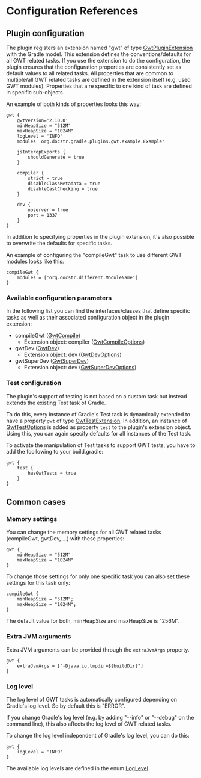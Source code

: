 # Configuration References

## Plugin configuration

The plugin registers an extension named "gwt" of type [GwtPluginExtension](../javadoc/org/docstr/gradle/plugins/gwt/GwtPluginExtension.html) with the Gradle model. This extension defines the conventions/defaults for all GWT related tasks. If you use the extension to do the configuration, the plugin ensures that the configuration properties are consistently set as default values to all related tasks. All properties that are common to multiple/all GWT related tasks are defined in the extension itself (e.g. used GWT modules). Properties that a re specific to one kind of task are defined in specific sub-objects.

An example of both kinds of properties looks this way:

```
gwt {
    gwtVersion='2.10.0'
    minHeapSize = "512M"
    maxHeapSize = "1024M"
    logLevel = 'INFO'
    modules 'org.docstr.gradle.plugins.gwt.example.Example'

    jsInteropExports {
        shouldGenerate = true
    }

    compiler {
        strict = true
        disableClassMetadata = true
        disableCastChecking = true
    }
    
    dev {
        noserver = true
        port = 1337
    }
}
```

In addition to specifying properties in the plugin extension, it's also possible to overwrite the defaults for specific tasks.

An example of configuring the "compileGwt" task to use different GWT modules looks like this:

```
compileGwt {
    modules = ['org.docstr.different.ModuleName']
}
```

### Available configuration parameters

In the following list you can find the interfaces/classes that define specific tasks as well as their associated configuration object in the plugin extension:

* compileGwt ([GwtCompile](../javadoc/org/docstr/gradle/plugins/gwt/GwtCompile.html))
    * Extension object: compiler ([GwtCompileOptions](../javadoc/org/docstr/gradle/plugins/gwt/GwtCompileOptions.html))
* gwtDev ([GwtDev](../javadoc/org/docstr/gradle/plugins/gwt/GwtDev.html))
    * Extension object: dev ([GwtDevOptions](../javadoc/org.docstr/gradle/plugins/gwt/GwtDevOptions.html))
* gwtSuperDev ([GwtSuperDev](../javadoc/org/docstr/gradle/plugins/gwt/GwtSuperDev.html))
    * Extension object: dev ([GwtSuperDevOptions](../javadoc/org/docstr/gradle/plugins/gwt/GwtSuperDevOptions.html))

### Test configuration

The plugin's support of testing is not based on a custom task but instead extends the existing Test task of Gradle.

To do this, every instance of Gradle's Test task is dynamically extended to have a property `gwt` of type [GwtTestExtension](../javadoc/org/docstr/gradle/plugins/gwt/GwtTestExtension.html). In addition, an instance of [GwtTestOptions](../javadoc/de/richsource/gradle/plugins/gwt/GwtTestOptions.html) is added as property `test` to the plugin's extension object. Using this, you can again specify defaults for all instances of the Test task.

To activate the manipulation of Test tasks to support GWT tests, you have to add the foollowing to your build.gradle:

```
gwt {
    test {
        hasGwtTests = true
    }
}
```

## Common cases

### Memory settings

You can change the memory settings for all GWT related tasks (compileGwt, gwtDev, ...) with these properties:

```
gwt {
    minHeapSize = "512M"
    maxHeapSize = "1024M"
}
```

To change those settings for only one specific task you can also set these settings for this task only:

```
compileGwt {
    minHeapSize = "512M";
    maxHeapSize = "1024M";
}
```

The default value for both, minHeapSize and maxHeapSize is "256M".

### Extra JVM arguments

Extra JVM arguments can be provided through the `extraJvmArgs` property.

```
gwt {
    extraJvmArgs = ["-Djava.io.tmpdir=${buildDir}"]
}
```

### Log level

The log level of GWT tasks is automatically configured depending on Gradle's log level. So by default this is "ERROR".

If you change Gradle's log level (e.g. by adding "--info" or "--debug" on the command line), this also affects the log level of GWT related tasks.

To change the log level independent of Gradle's log level, you can do this:

```
gwt {
    logLevel = 'INFO'
}
```

The available log levels are defined in the enum [LogLevel](../javadoc/org/docstr/gradle/plugins/gwt/LogLevel.html).
